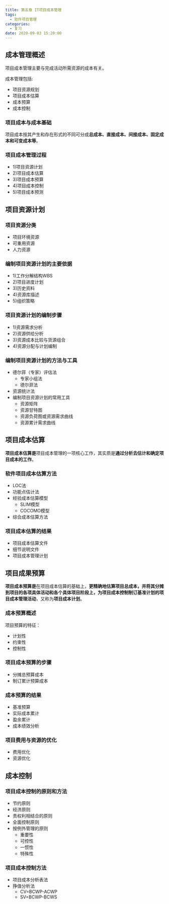 ```yaml
---
title: 第五章 IT项目成本管理
tags:
  - 软件项目管理
categories:
  - 复习
date: 2020-09-03 15:20:00
---
```

## 成本管理概述
项目成本管理主要与完成活动所需资源的成本有关。

成本管理包括:  
- 项目资源规划
- 项目成本估算
- 成本预算
- 成本控制
### 项目成本与成本基础
项目成本按其产生和存在形式的不同可分成**总成本、直接成本、间接成本、固定成本和可变成本等**。
### 项目成本管理过程
- 1)项目资源计划
- 2)项目成本估算
- 3)项目成本预算
- 4)项目成本控制
- 5)项目成本预测
## 项目资源计划
### 项目资源分类
- 项目环境资源
- 可重用资源
- 人力资源
### 编制项目资源计划的主要依据
- 1)工作分解结构WBS
- 2)项目进度计划
- 3)历史资料
- 4)资源库描述
- 5)组织策略
### 项目资源计划的编制步骤
- 1)资源需求分析
- 2)资源供给分析
- 3)资源成本比较与货源组合
- 4)资源分配与计划编制
### 编制项目资源计划的方法与工具
- 德尔菲（专家）评估法
  - 专家小组法
  - 德尔菲法
- 资源统计法
- 编制项目资源计划的常用工具
  - 资源矩阵
  - 资源甘特图
  - 资源负荷图或资源需求曲线
  - 资源累计需求曲线
## 项目成本估算
**项目成本估算是**项目成本管理的一项核心工作，其实质是**通过分析去估计和确定项目成本的工作**。
### 软件项目成本估算方法
- LOC法
- 功能点估计法
- 经验成本估算模型
  - SLIM模型
  - COCOMO模型
- 综合成本估算方法
### 项目成本估算的结果
- 项目成本估算文件
- 细节说明文件
- 项目成本管理计划
## 项目成果预算
**项目成本预算是**在项目成本估算的基础上，**更精确地估算项目总成本，并将其分摊到项目的各项具体活动和各个具体项目阶段上，为项目成本控制制订基准计划的项目成本管理活动**，又称为**项目成本计划**。
### 成本预算概述
项目预算的特征：  
- 计划性
- 约束性
- 控制性
### 项目成本预算的步骤
- 分摊总预算成本
- 制订累计预算成本
### 成本预算的结果
- 基准预算
- 实际成本累计
- 盈余累计
- 成本绩效分析
### 项目费用与资源的优化
- 费用优化
- 资源优化
## 成本控制
### 项目成本控制的原则和方法
- 节约原则
- 经济原则
- 责权利相结合的原则
- 全面控制原则
- 按例外管理的原则
  - 重要性
  - 可控性
  - 一惯性
  - 特殊性
### 项目成本控制方法
- 项目成本分析表法
- 挣值分析法
  - CV=BCWP-ACWP
  - SV=BCWP-BCWS